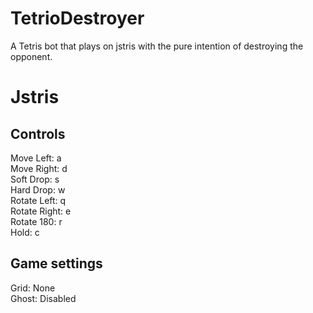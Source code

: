 # TetrioDestroyer
A Tetris bot that plays on jstris with the pure intention of destroying the opponent.

# Jstris 
## Controls  
Move Left: a  
Move Right: d  
Soft Drop: s  
Hard Drop: w  
Rotate Left: q  
Rotate Right: e  
Rotate 180: r  
Hold: c  

## Game settings
Grid: None  
Ghost: Disabled  
